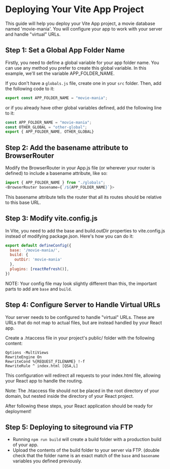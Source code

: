# Deploying Your Vite App Project
This guide will help you deploy your Vite App project, a movie database named 'movie-mania'. You will configure your app to work with your server and handle "virtual" URLs.

## Step 1: Set a Global App Folder Name
Firstly, you need to define a global variable for your app folder name. You can use any method you prefer to create this global variable. In this example, we'll set the variable APP_FOLDER_NAME.

If you don't have a `globals.js` file, create one in your `src` folder. Then, add the following code to it:

```js
export const APP_FOLDER_NAME = "movie-mania";
```

or if you already have other global variables defined, add the following line to it:

```js
const APP_FOLDER_NAME = "movie-mania";
const OTHER_GLOBAL = "other-global";
export { APP_FOLDER_NAME, OTHER_GLOBAL}
```

## Step 2: Add the basename attribute to BrowserRouter
Modify the BrowserRouter in your App.js file (or wherever your router is defined) to include a basename attribute, like so:

```js
import { APP_FOLDER_NAME } from "./globals";
<BrowserRouter basename={`/${APP_FOLDER_NAME}`}>
```

This basename attribute tells the router that all its routes should be relative to this base URL.

## Step 3: Modify vite.config.js

In Vite, you need to add the base and build.outDir properties to vite.config.js instead of modifying package.json. Here's how you can do it:

```js
export default defineConfig({
  base: '/movie-mania/',
  build: {
    outDir: 'movie-mania'
  },
  plugins: [reactRefresh()],
})
```

NOTE: Your config file may look slightly different than this, the important parts to add are `base` and `build`.

## Step 4: Configure Server to Handle Virtual URLs
Your server needs to be configured to handle "virtual" URLs. These are URLs that do not map to actual files, but are instead handled by your React app.

Create a .htaccess file in your project's public/ folder with the following content:
```
Options -MultiViews
RewriteEngine On
RewriteCond %{REQUEST_FILENAME} !-f
RewriteRule ^ index.html [QSA,L]
```

This configuration will redirect all requests to your index.html file, allowing your React app to handle the routing.

Note: The .htaccess file should not be placed in the root directory of your domain, but nested inside the directory of your React project.

After following these steps, your React application should be ready for deployment!

## Step 5: Deploying to siteground via FTP

- Running `npm run build` will create a build folder with a production build of your app.
- Upload the contents of the build folder to your server via FTP. (double check that the folder name is an exact match of the `base` and `basename` variables you defined previously.
